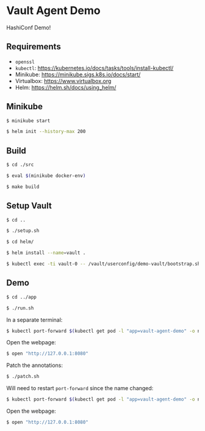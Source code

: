 # Vault Agent Demo

HashiConf Demo!

## Requirements

* `openssl`
* `kubectl`: https://kubernetes.io/docs/tasks/tools/install-kubectl/
* Minikube: https://minikube.sigs.k8s.io/docs/start/
* Virtualbox: https://www.virtualbox.org
* Helm: https://helm.sh/docs/using_helm/

## Minikube 

```bash
$ minikube start

$ helm init --history-max 200
```

## Build

```bash
$ cd ./src

$ eval $(minikube docker-env)

$ make build
```

## Setup Vault

```bash
$ cd ..

$ ./setup.sh

$ cd helm/

$ helm install --name=vault .

$ kubectl exec -ti vault-0 -- /vault/userconfig/demo-vault/bootstrap.sh
```

## Demo

```bash
$ cd ../app

$ ./run.sh
```

In a separate terminal:

```bash
$ kubectl port-forward $(kubectl get pod -l "app=vault-agent-demo" -o name) 8080:8080
```

Open the webpage:

```bash
$ open "http://127.0.0.1:8080"
```

Patch the annotations:

```bash
$ ./patch.sh
```

Will need to restart `port-forward` since the name changed:

```bash
$ kubectl port-forward $(kubectl get pod -l "app=vault-agent-demo" -o name) 8080:8080
```

Open the webpage:

```bash
$ open "http://127.0.0.1:8080"
```
